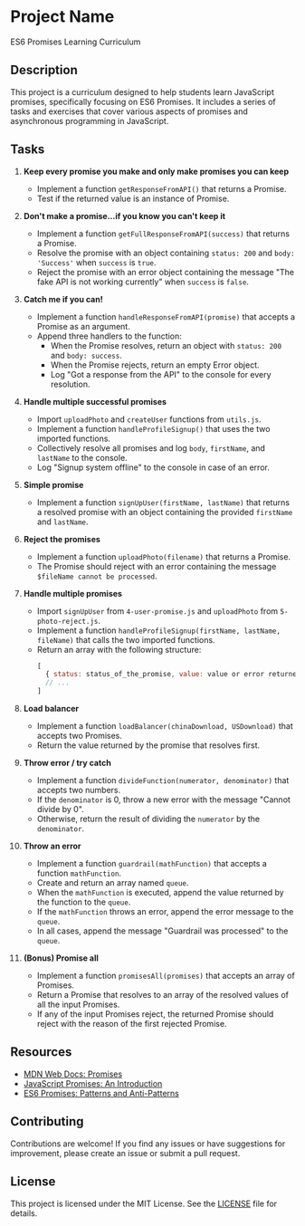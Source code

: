 # Project Name

ES6 Promises Learning Curriculum

## Description

This project is a curriculum designed to help students learn JavaScript promises, specifically focusing on ES6 Promises. It includes a series of tasks and exercises that cover various aspects of promises and asynchronous programming in JavaScript.

## Tasks

1. **Keep every promise you make and only make promises you can keep**

   - Implement a function `getResponseFromAPI()` that returns a Promise.
   - Test if the returned value is an instance of Promise.

2. **Don't make a promise...if you know you can't keep it**

   - Implement a function `getFullResponseFromAPI(success)` that returns a Promise.
   - Resolve the promise with an object containing `status: 200` and `body: 'Success'` when `success` is `true`.
   - Reject the promise with an error object containing the message "The fake API is not working currently" when `success` is `false`.

3. **Catch me if you can!**

   - Implement a function `handleResponseFromAPI(promise)` that accepts a Promise as an argument.
   - Append three handlers to the function:
     - When the Promise resolves, return an object with `status: 200` and `body: success`.
     - When the Promise rejects, return an empty Error object.
     - Log "Got a response from the API" to the console for every resolution.

4. **Handle multiple successful promises**

   - Import `uploadPhoto` and `createUser` functions from `utils.js`.
   - Implement a function `handleProfileSignup()` that uses the two imported functions.
   - Collectively resolve all promises and log `body`, `firstName`, and `lastName` to the console.
   - Log "Signup system offline" to the console in case of an error.

5. **Simple promise**

   - Implement a function `signUpUser(firstName, lastName)` that returns a resolved promise with an object containing the provided `firstName` and `lastName`.

6. **Reject the promises**

   - Implement a function `uploadPhoto(filename)` that returns a Promise.
   - The Promise should reject with an error containing the message `$fileName cannot be processed`.

7. **Handle multiple promises**

   - Import `signUpUser` from `4-user-promise.js` and `uploadPhoto` from `5-photo-reject.js`.
   - Implement a function `handleProfileSignup(firstName, lastName, fileName)` that calls the two imported functions.
   - Return an array with the following structure:
     ```javascript
     [
       { status: status_of_the_promise, value: value or error returned by the Promise },
       // ...
     ]
     ```

8. **Load balancer**

   - Implement a function `loadBalancer(chinaDownload, USDownload)` that accepts two Promises.
   - Return the value returned by the promise that resolves first.

9. **Throw error / try catch**

   - Implement a function `divideFunction(numerator, denominator)` that accepts two numbers.
   - If the `denominator` is 0, throw a new error with the message "Cannot divide by 0".
   - Otherwise, return the result of dividing the `numerator` by the `denominator`.

10. **Throw an error**

    - Implement a function `guardrail(mathFunction)` that accepts a function `mathFunction`.
    - Create and return an array named `queue`.
    - When the `mathFunction` is executed, append the value returned by the function to the `queue`.
    - If the `mathFunction` throws an error, append the error message to the `queue`.
    - In all cases, append the message "Guardrail was processed" to the `queue`.

11. **(Bonus) Promise all**

    - Implement a function `promisesAll(promises)` that accepts an array of Promises.
    - Return a Promise that resolves to an array of the resolved values of all the input Promises.
    - If any of the input Promises reject, the returned Promise should reject with the reason of the first rejected Promise.

## Resources

- [MDN Web Docs: Promises](https://developer.mozilla.org/en-US/docs/Web/JavaScript/Reference/Global_Objects/Promise)
- [JavaScript Promises: An Introduction](https://developers.google.com/web/fundamentals/primers/promises)
- [ES6 Promises: Patterns and Anti-Patterns](https://www.sitepoint.com/promises-patterns-anti-patterns/)

## Contributing

Contributions are welcome! If you find any issues or have suggestions for improvement, please create an issue or submit a pull request.

## License

This project is licensed under the MIT License. See the [LICENSE](LICENSE) file for details.
